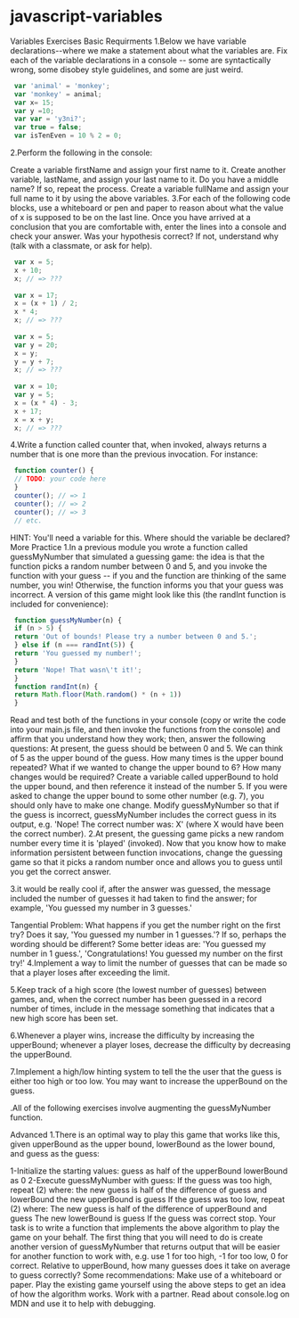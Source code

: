 # javascript-variables

Variables 
Exercises
Basic Requirments
1.Below we have variable declarations--where we make a statement about what the variables are. Fix each of the variable declarations in a console -- some are syntactically wrong, some disobey style guidelines, and some are just weird.
```js
 var 'animal' = 'monkey'; 
 var 'monkey' = animal; 
 var x= 15; 
 var y =10; 
 var var = 'y3ni?'; 
 var true = false; 
 var isTenEven = 10 % 2 = 0;
```
2.Perform the following in the console:

 Create a variable firstName and assign your first name to it. 
 Create another variable, lastName, and assign your last name to it. 
 Do you have a middle name? If so, repeat the process. 
 Create a variable fullName and assign your full name to it by using the above variables.
3.For each of the following code blocks, use a whiteboard or pen and paper to reason about what the value of x is supposed to be on the last line. Once you have arrived at a conclusion that you are comfortable with, enter the lines into a console and check your answer. Was your hypothesis correct? If not, understand why (talk with a classmate, or ask for help).
```js
 var x = 5; 
 x + 10; 
 x; // => ??? 
 
 var x = 17; 
 x = (x + 1) / 2; 
 x * 4; 
 x; // => ??? 
 
 var x = 5; 
 var y = 20; 
 x = y; 
 y = y + 7; 
 x; // => ??? 
 
 var x = 10; 
 var y = 5; 
 x = (x * 4) - 3; 
 x + 17; 
 x = x + y; 
 x; // => ???
```
4.Write a function called counter that, when invoked, always returns a number that is one more than the previous invocation. For instance:
```js
 function counter() { 
 // TODO: your code here 
 } 
 counter(); // => 1 
 counter(); // => 2 
 counter(); // => 3 
 // etc.
```
HINT: You'll need a variable for this. Where should the variable be declared?
More Practice
1.In a previous module you wrote a function called guessMyNumber that simulated a guessing game: the idea is that the function picks a random number between 0 and 5, and you invoke the function with your guess -- if you and the function are thinking of the same number, you win! Otherwise, the function informs you that your guess was incorrect. A version of this game might look like this (the randInt function is included for convenience):
```js
 function guessMyNumber(n) { 
 if (n > 5) { 
 return 'Out of bounds! Please try a number between 0 and 5.'; 
 } else if (n === randInt(5)) { 
 return 'You guessed my number!'; 
 } 
 return 'Nope! That wasn\'t it!'; 
 } 
 function randInt(n) { 
 return Math.floor(Math.random() * (n + 1)) 
 }
```
 Read and test both of the functions in your console (copy or write the code into your main.js file, and then invoke the functions from the console) and affirm that you understand how they work; 
 then, answer the following questions: 
 At present, the guess should be between 0 and 5. 
 We can think of 5 as the upper bound of the guess. How many times is the upper bound repeated? What if we wanted to change the upper bound to 6? 
 How many changes would be required? 
 Create a variable called upperBound to hold the upper bound, and then reference it instead of the number 5. 
 If you were asked to change the upper bound to some other number (e.g. 7), you should only have to make one change. 
 Modify guessMyNumber so that if the guess is incorrect, guessMyNumber includes the correct guess in its output, 
  e.g. 'Nope! The correct number was: X' (where X would have been the correct number).
2.At present, the guessing game picks a new random number every time it is 'played' (invoked). Now that you know how to make information persistent between function invocations, change the guessing game so that it picks a random number once and allows you to guess until you get the correct answer.

3.it would be really cool if, after the answer was guessed, the message included the number of guesses it had taken to find the answer; for example, 'You guessed my number in 3 guesses.'

 Tangential Problem: What happens if you get the number right on the first try? Does it say, 'You guessed my number in 1 guesses.'? 
 If so, perhaps the wording should be different? Some better ideas are: 
       'You guessed my number in 1 guess.', 
       'Congratulations! You guessed my number on the first try!'
4.Implement a way to limit the number of guesses that can be made so that a player loses after exceeding the limit.

5.Keep track of a high score (the lowest number of guesses) between games, and, when the correct number has been guessed in a record number of times, include in the message something that indicates that a new high score has been set.

6.Whenever a player wins, increase the difficulty by increasing the upperBound; whenever a player loses, decrease the difficulty by decreasing the upperBound.

7.Implement a high/low hinting system to tell the the user that the guess is either too high or too low. You may want to increase the upperBound on the guess.

.All of the following exercises involve augmenting the guessMyNumber function.

Advanced
1.There is an optimal way to play this game that works like this, given upperBound as the upper bound, lowerBound as the lower bound, and guess as the guess:

 1-Initialize the starting values: 
       guess as half of the upperBound 
       lowerBound as 0 
 2-Execute guessMyNumber with guess: 
       If the guess was too high, repeat (2) where: 
             the new guess is half of the difference of guess and lowerBound 
             the new upperBound is guess 
       If the guess was too low, repeat (2) where: 
             The new guess is half of the difference of upperBound and guess 
             The new lowerBound is guess 
       If the guess was correct stop.
 Your task is to write a function that implements the above algorithm to play the game on your behalf. 
 The first thing that you will need to do is create another version of guessMyNumber that returns output that will be easier for another function to work with, 
 e.g. use 1 for too high, -1 for too low, 0 for correct. 
 Relative to upperBound, how many guesses does it take on average to guess correctly? 
 Some recommendations: 
       Make use of a whiteboard or paper. 
       Play the existing game yourself using the above steps to get an idea of how the algorithm works. 
       Work with a partner. 
       Read about console.log on MDN and use it to help with debugging.
